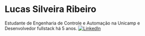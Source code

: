 # Lucas Silveira Ribeiro
Estudante de Engenharia de Controle e Automação na Unicamp e Desenvolvedor fullstack há 5 anos.
[![LinkedIn](https://img.shields.io/badge/LinkedIn-0077B5?style=for-the-badge&logo=linkedin&logoColor=white)](https://www.linkedin.com/in/lucassilveirar/)

